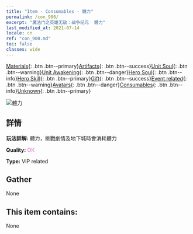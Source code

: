 ```yaml
---
title: "Item - Consumables - 體力"
permalink: /con_900/
excerpt: "魔法门之英雄无敌：战争纪元  體力"
last_modified_at: 2021-07-14
locale: cn
ref: "con_900.md"
toc: false
classes: wide
---
```

 [Materials](/ItemsCN/){: .btn .btn--primary}[Artifacts](/ItemsCN/Artifacts/){: .btn .btn--success}[Unit Soul](/ItemsCN/UnitSoul/){: .btn .btn--warning}[Unit Awakening](/ItemsCN/UnitAwakening/){: .btn .btn--danger}[Hero Soul](/ItemsCN/HeroSoul/){: .btn .btn--info}[Hero Skill](/ItemsCN/HeroSkill/){: .btn .btn--primary}[Gift](/ItemsCN/Gift/){: .btn .btn--success}[Event related](/ItemsCN/Events/){: .btn .btn--warning}[Avatars](/ItemsCN/Avatars/){: .btn .btn--danger}[Consumables](/ItemsCN/Consumables/){: .btn .btn--info}[Unknown](/ItemsCN/Unknown/){: .btn .btn--primary}

 ![體力](/images/t/i_104.png)

## 詳情
 **玩法詳解:** 體力，挑戰劇情及地下城時會消耗體力

 **Quality:** <span style="color: #DA70D6">OK</span>

 **Type:** VIP related

## Gather

  None

## This item contains:

  None

